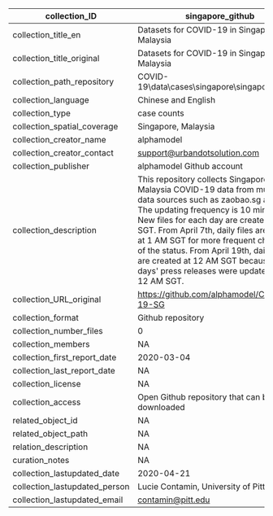 |collection_ID|singapore_github|
|---|---|
|collection_title_en|Datasets for COVID-19 in Singapore and Malaysia|
|collection_title_original|Datasets for COVID-19 in Singapore and Malaysia|
|collection_path_repository|COVID-19\data\cases\singapore\singapore_github|
|collection_language|Chinese and English|
|collection_type|case counts|
|collection_spatial_coverage|Singapore, Malaysia|
|collection_creator_name|alphamodel|
|collection_creator_contact|support@urbandotsolution.com|
|collection_publisher|alphamodel Github account|
|collection_description|This repository collects Singapore and Malaysia COVID-19 data from multiple data sources such as zaobao.sg and MOH. The updating frequency is 10 minutes. New files for each day are created at 9 AM SGT. From April 7th, daily files are created at 1 AM SGT for more frequent checking of the status. From April 19th, daily files are created at 12 AM SGT because two days' press releases were updated after 12 AM SGT.|
|collection_URL_original|https://github.com/alphamodel/COVID-19-SG|
|collection_format|Github repository|
|collection_number_files|0|
|collection_members|NA|
|collection_first_report_date|2020-03-04|
|collection_last_report_date|NA|
|collection_license|NA|
|collection_access|Open Github repository that can be downloaded|
|related_object_id|NA|
|related_object_path|NA|
|relation_description|NA|
|curation_notes|NA|
|collection_lastupdated_date|2020-04-21|
|collection_lastupdated_person|Lucie Contamin, University of Pittsburgh|
|collection_lastupdated_email|contamin@pitt.edu|
